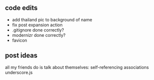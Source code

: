 code edits
-------------------------
+ add thailand pic to background of name
+ fix post expansion action
+ .gitignore done correctly?
+ modernizr done correctly?
+ favicon


post ideas
------------------------
all my friends do is talk about themselves: self-referencing associations
underscore.js




